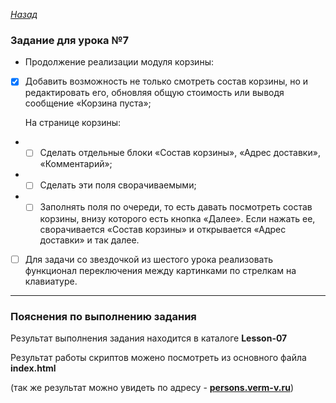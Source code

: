 ﻿*[Назад](./../README.md)*  
  
### Задание для урока №7  
  
- Продолжение реализации модуля корзины:  
  
- [X] Добавить возможность не только смотреть состав корзины, но и редактировать его, 
обновляя общую стоимость или выводя сообщение «Корзина пуста»;  
  
  На странице корзины:  

- - [ ] Сделать отдельные блоки «Состав корзины», «Адрес доставки», «Комментарий»;  
  
- - [ ] Сделать эти поля сворачиваемыми;  
  
- - [ ] Заполнять поля по очереди, то есть давать посмотреть состав корзины, 
внизу которого есть кнопка «Далее». Если нажать ее, сворачивается «Состав корзины» 
и открывается «Адрес доставки» и так далее.  
  
- [ ] Для задачи со звездочкой из шестого урока реализовать функционал переключения 
между картинками по стрелкам на клавиатуре.  
  
---  
  
### Пояснения по выполнению задания  
  
Результат выполнения задания находится в каталоге **Lesson-07**  
  
Результат работы скриптов можено посмотреть из основного файла **index.html**  
  
(так же результат можно увидеть по адресу - **[persons.verm-v.ru](http://persons.verm-v.ru)**)  
  
